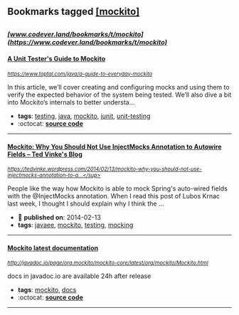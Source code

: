 ## Bookmarks tagged [[mockito]](https://www.codever.land/search?q=[mockito])

_<sup><sup>[www.codever.land/bookmarks/t/mockito](https://www.codever.land/bookmarks/t/mockito)</sup></sup>_
---
#### [A Unit Tester's Guide to Mockito](https://www.toptal.com/java/a-guide-to-everyday-mockito)
_<sup>https://www.toptal.com/java/a-guide-to-everyday-mockito</sup>_

In this article, we’ll cover creating and configuring mocks and using them to verify the expected behavior of the system being tested. We’ll also dive a bit into Mockito’s internals to better understa...
* **tags**: [testing](../tagged/testing.md), [java](../tagged/java.md), [mockito](../tagged/mockito.md), [junit](../tagged/junit.md), [unit-testing](../tagged/unit-testing.md)
* :octocat: **[source code](https://github.com/bitlama/mockito-demo)**
---
#### [Mockito: Why You Should Not Use InjectMocks Annotation to Autowire Fields – Ted Vinke's Blog](https://tedvinke.wordpress.com/2014/02/13/mockito-why-you-should-not-use-injectmocks-annotation-to-autowire-fields/)
_<sup>https://tedvinke.wordpress.com/2014/02/13/mockito-why-you-should-not-use-injectmocks-annotation-to-a...</sup>_

People like the way how Mockito is able to mock Spring's auto-wired fields with the @InjectMocks annotation. When I read this post of Lubos Krnac last week, I thought I should explain why I think the ...
* :calendar: **published on**: 2014-02-13
* **tags**: [javaee](../tagged/javaee.md), [mockito](../tagged/mockito.md), [testing](../tagged/testing.md), [mocking](../tagged/mocking.md)
---
#### [Mockito latest documentation](http://javadoc.io/page/org.mockito/mockito-core/latest/org/mockito/Mockito.html)
_<sup>http://javadoc.io/page/org.mockito/mockito-core/latest/org/mockito/Mockito.html</sup>_

docs in javadoc.io are available 24h after release
* **tags**: [mockito](../tagged/mockito.md), [docs](../tagged/docs.md)
* :octocat: **[source code](https://github.com/mockito/mockito)**
---

